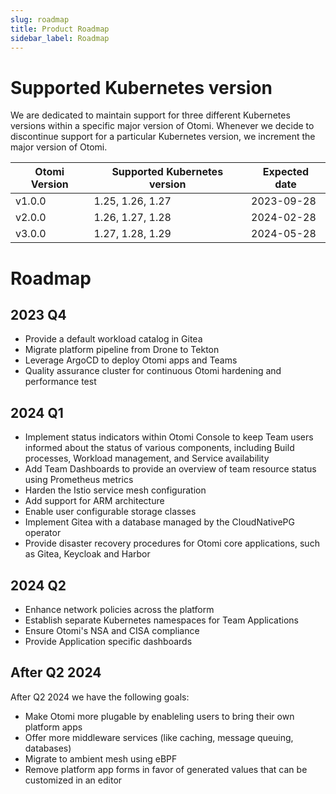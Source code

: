 ```yaml
---
slug: roadmap
title: Product Roadmap
sidebar_label: Roadmap
---
```


# Supported Kubernetes version

We are dedicated to maintain support for three different Kubernetes versions within a specific major version of Otomi. Whenever we decide to discontinue support for a particular Kubernetes version, we increment the major version of Otomi.

| Otomi Version | Supported Kubernetes version | Expected date |
| ------------- | ---------------------------- | ------------- |
| v1.0.0        | 1.25, 1.26, 1.27             | 2023-09-28    |
| v2.0.0        | 1.26, 1.27, 1.28             | 2024-02-28    |
| v3.0.0        | 1.27, 1.28, 1.29             | 2024-05-28    |

# Roadmap

## 2023 Q4

- Provide a default workload catalog in Gitea
- Migrate platform pipeline from Drone to Tekton
- Leverage ArgoCD to deploy Otomi apps and Teams
- Quality assurance cluster for continuous Otomi hardening and performance test

## 2024 Q1

- Implement status indicators within Otomi Console to keep Team users informed about the status of various components, including Build processes, Workload management, and Service availability
- Add Team Dashboards to provide an overview of team resource status using Prometheus metrics
- Harden the Istio service mesh configuration
- Add support for ARM architecture
- Enable user configurable storage classes
- Implement Gitea with a database managed by the CloudNativePG operator
- Provide disaster recovery procedures for Otomi core applications, such as Gitea, Keycloak and Harbor

## 2024 Q2

- Enhance network policies across the platform
- Establish separate Kubernetes namespaces for Team Applications
- Ensure Otomi's NSA and CISA compliance
- Provide Application specific dashboards

## After Q2 2024

After Q2 2024 we have the following goals:

- Make Otomi more plugable by enableling users to bring their own platform apps
- Offer more middleware services (like caching, message queuing, databases)
- Migrate to ambient mesh using eBPF
- Remove platform app forms in favor of generated values that can be customized in an editor
